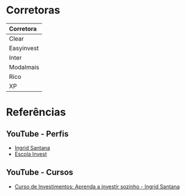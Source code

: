 # Corretoras

| Corretora  |
|:-----------|
| Clear      |
| Easyinvest |
| Inter      |
| Modalmais  |
| Rico       |
| XP         |

# Referências

## YouTube - Perfis
+ [Ingrid Santana](https://www.youtube.com/@IngridSantana/playlists)
+ [Escola Invest](https://www.youtube.com/@EscolaInvest)

## YouTube - Cursos
+ [ Curso de Investimentos: Aprenda a investir sozinho - Ingrid Santana](https://www.youtube.com/playlist?list=PLIOfeFHC1LdOJavTGR2xyXmfXaRFqQ6LM)
